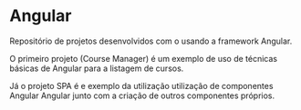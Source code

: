 # Angular
Repositório de projetos desenvolvidos com o usando a framework Angular.

O primeiro projeto (Course Manager) é um exemplo de uso de técnicas básicas de Angular para a listagem de cursos.

Já o projeto SPA é e exemplo da utilização utilização de componentes Angular Angular junto com a criação de outros componentes próprios.
